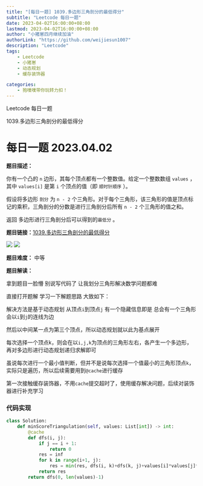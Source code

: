 ```yaml
---
title: "[每日一题] 1039.多边形三角剖分的最低得分"
subtitle: "Leetcode 每日一题"
date: 2023-04-02T16:00:00+08:00 
lastmod: 2023-04-02T16:00:00+08:00
author: "小猪崽四月继续加油"
authorLink: "https://github.com/weijiesun1007"
description: "Leetcode"
tags: 
    - Leetcode  
    - 小猪崽
    - 动态规划
    - 缓存装饰器  

categories: 
    - 狍噗噗带你玩转力扣！
---
```


Leetcode 每日一题

1039.多边形三角剖分的最低得分
<!--more-->

# 每日一题 2023.04.02

**题目描述：**

你有一个凸的 `n` 边形，其每个顶点都有一个整数值。给定一个整数数组 `values` ，其中 `values[i]` 是第 `i` 个顶点的值（即 `顺时针顺序` ）。

假设将多边形 `剖分` 为 `n - 2` 个三角形。对于每个三角形，该三角形的值是顶点标记的乘积，三角剖分的分数是进行三角剖分后所有 `n - 2` 个三角形的值之和。

返回 多边形进行三角剖分后可以得到的`最低分` 。

**题目链接：**[1039.多边形三角剖分的最低得分](https://leetcode.cn/problems/minimum-score-triangulation-of-polygon/)

<img src="/images/每日一题0402-1.png">
<img src="/images/每日一题0402-2.png">

**题目难度：** 中等

**题目解读：**

拿到题目一脸懵 别说写代码了 让我划分三角形解决数学问题都难

直接打开题解 学习一下解题思路 大致如下：

解决方法是基于动态规划 从顶点`i`到顶点`j` 有一个隐藏信息即是 总会有一个三角形 会以`i`到`j`的连线为边

然后以中间某一点为第三个顶点，所以动态规划就以此为基点展开

每次选择一个顶点k，则会在以`i,j,k`为顶点的三角形左右，各产生一个多边形，再对多边形进行动态规划递归求解即可

虽说每次进行一个最小值判断，但并不是说每次选择一个值最小的三角形顶点`k`，实际只是遍历，所以后续需要用到`@cache`进行缓存

第一次接触缓存装饰器，不用`cache`提交超时了，使用缓存解决问题，后续对装饰器进行补充学习

### 代码实现

```python
class Solution:
    def minScoreTriangulation(self, values: List[int]) -> int:
        @cache
        def dfs(i, j):
            if j == i + 1:
                return 0
            res = inf
            for k in range(i+1, j):
                res = min(res, dfs(i, k)+dfs(k, j)+values[i]*values[j]*values[k])
            return res
        return dfs(0, len(values)-1)
```

